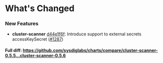# What's Changed

### New Features
- **cluster-scanner** [d44e1f6f](https://github.com/sysdiglabs/charts/commit/d44e1f6fbb46a9565ed5a6da5b4732e11a03ecef): Introduce support to external secrets accessKeySecret ([#1287](https://github.com/sysdiglabs/charts/issues/1287))
#### Full diff: https://github.com/sysdiglabs/charts/compare/cluster-scanner-0.5.5...cluster-scanner-0.5.6
